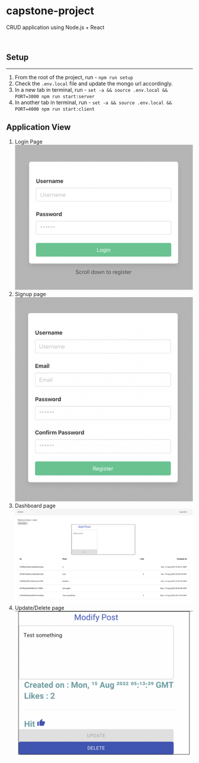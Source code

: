 # capstone-project
CRUD application using Node.js + React

<br/>

## Setup
---
1. From the root of the project, run - `npm run setup`
2. Check the `.env.local` file and update the mongo url accordingly.
3. In a new tab in terminal, run - `set -a && source .env.local && PORT=3000 npm run start:server`
4. In another tab in terminal, run - `set -a && source .env.local && PORT=4000 npm run start:client`

## Application View
1. Login Page
![Login](/readme/login.png?raw=true)
2. Signup page
![Signup](/readme/signup.png?raw=true)
3. Dashboard page
![Dashboard](/readme/dashboard.png?raw=true)
4. Update/Delete page
![Update/Delete](/readme/update-delete.png?raw=true)
